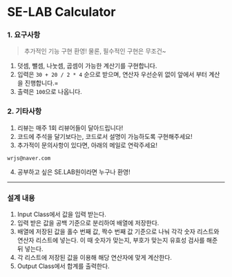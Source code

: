 # SE-LAB Calculator

### 1. 요구사항
> 추가적인 기능 구현 환영! 물론, 필수적인 구현은 무조건~
1. 덧셈, 뺄셈, 나눗셈, 곱셈이 가능한 계산기를 구현합니다.
2. 입력은 `30 + 20 / 2 * 4` 순으로 받으며, 연산자 우선순위 없이 앞에서 부터 계산을 진행합니다.=
3. 출력은 `100`으로 나옵니다.

### 2. 기타사항
1. 리뷰는 매주 1회 리뷰어들이 달아드립니다!
2. 코드에 주석을 달기보다는, 코드로서 설명이 가능하도록 구현해주세요!
3. 추가적이 문의사항이 있다면, 아래의 메일로 연락주세요!
```
wrjs@naver.com
```
4. 공부하고 싶은 SE.LAB원이라면 누구나 환영!

---

### 설계 내용
1. Input Class에서 값을 입력 받는다.
2. 입력 받은 값을 공백 기준으로 분리하여 배열에 저장한다.
3. 배열에 저장된 값을 홀수 번째 값, 짝수 번째 값 기준으로 나눠 각각 숫자 리스트와 연산자 리스트에 넣는다. 이 때 숫자가 맞는지, 부호가 맞는지 유효성 검사를 해준 뒤 넣는다.
4. 각 리스트에 저장된 값을 이용해 해당 연산자에 맞게 계산한다.
5. Output Class에서 합계를 출력한다.